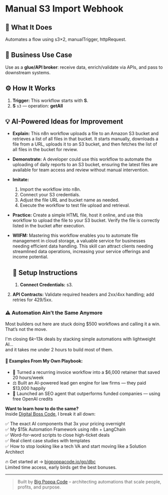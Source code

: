 # Manual S3 Import Webhook
  ## 🚀 What It Does
  Automates a flow using s3×2, manualTrigger, httpRequest.
  
  ## 💼 Business Use Case
  Use as a **glue/API broker**: receive data, enrich/validate via APIs, and pass to downstream systems.
  
  ## ⚙️ How It Works
  1. **Trigger:** This workflow starts with **S**.
  2. **S** `s3` — operation: **getAll**
  
  ## 💡 AI-Powered Ideas for Improvement
  - **Explain:** This n8n workflow uploads a file to an Amazon S3 bucket and retrieves a list of all files in that bucket. It starts manually, downloads a file from a URL, uploads it to an S3 bucket, and then fetches the list of all files in the bucket for review.

- **Demonstrate:** A developer could use this workflow to automate the uploading of daily reports to an S3 bucket, ensuring the latest files are available for team access and review without manual intervention.

- **Imitate:** 
  1. Import the workflow into n8n.
  2. Connect your S3 credentials.
  3. Adjust the file URL and bucket name as needed.
  4. Execute the workflow to test file upload and retrieval.

- **Practice:** Create a simple HTML file, host it online, and use this workflow to upload the file to your S3 bucket. Verify the file is correctly listed in the bucket after execution.

- **WIIFM:** Mastering this workflow enables you to automate file management in cloud storage, a valuable service for businesses needing efficient data handling. This skill can attract clients needing streamlined data operations, increasing your service offerings and income potential.
  
  ## 🔧 Setup Instructions
  1. **Connect Credentials:** s3.
2. **API Contracts:** Validate required headers and 2xx/4xx handling; add retries for 429/5xx.
  
### ⚠️ Automation Ain’t the Same Anymore

Most builders out here are stuck doing $500 workflows and calling it a win.  
That’s not the move.  

I'm closing $6k–$13k deals by stacking simple automations with lightweight AI...  
and it takes me under 2 hours to build most of them.

#### 🧠 Examples From My Own Playbook:
- 🔁 Turned a recurring invoice workflow into a $6,000 retainer that saved 20 hours/week  
- ⚖️ Built an AI-powered lead gen engine for law firms — they paid $13,000 happily  
- 🚀 Launched an SEO agent that outperforms funded companies — using free OpenAI credits  

**Want to learn how to do the same?**  
Inside [Digital Boss Code](https://bigpoppacode.io/go/dbc), I break it all down:

✅ The exact AI components that 3x your pricing overnight  
✅ My $15k Automation Framework using n8n + LangChain  
✅ Word-for-word scripts to close high-ticket deals  
✅ Real client case studies with templates  
✅ How to stop looking like a tech VA and start moving like a Solution Architect  

🔥 Get started at → [bigpoppacode.io/go/dbc](https://bigpoppacode.io/go/dbc)  
Limited time access, early birds get the best bonuses.

---
> Built by [Big Poppa Code](https://bigpoppacode.io) – architecting automations that scale people, profits, and purpose.
  